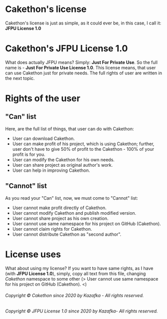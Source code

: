 # Cakethon's license

Cakethon's license is just as simple, as it could ever be, in this case, I call it: **JFPU License 1.0**

# Cakethon's JFPU License 1.0

What does actually JFPU means? Simply: **Just For Private Use**.
So the full name is - **Just For Private Use License 1.0**.
This license means, that user can use Cakethon just for private needs.
The full rights of user are written in the next topic.

# Rights of the user

## "Can" list

Here, are the full list of things, that user can do with Cakethon:
- User can download Cakethon.
- User can make profit of his project, which is using Cakethon; further, user don't have to give 50% of profit to the Cakethon - 100%
of your profit is for you.
- User can modify the Cakethon for his own needs.
- User can share project as original author's work.
- User can help in improving Cakethon.

## "Cannot" list

As you read your "Can" list, now, we must come to "Cannot" list:
- User cannot make profit directly of Cakethon.
- User cannot modify Cakethon and publish modified version.
- User cannot share project as his own creation.
- User cannot use same namespace for his project on GitHub (Cakethon).
- User cannot claim rights for Cakethon.
- User cannot distribute Cakethon as "second author".

# License uses

What about using my license? If you want to have same rights, as I have (with **JFPU License 1.0**), simply, copy all text from this file, changing *Cakethon* namespace to some other (> User cannot use same namespace for his project on GitHub (Cakethon). <)

###### Copyright © Cakethon since 2020 by Kazafka - All rights reserved.
###### Copyright © JFPU License 1.0 since 2020 by Kazafka- All rights reserved.

